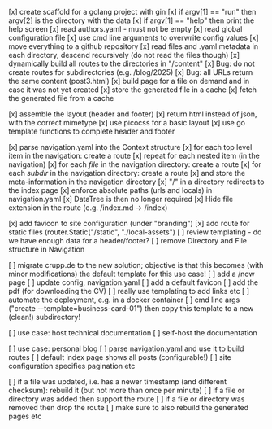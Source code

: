 [x] create scaffold for a golang project with gin
[x] if argv[1] == "run" then argv[2] is the directory with the data
[x] if argv[1] == "help" then print the help screen
[x] read authors.yaml - must not be empty
[x] read global configuration file
[x] use cmd line arguments to overwrite config values
[x] move everything to a github repository
[x] read files and .yaml metadata in each directory, descend recursively
    (do not read the files though)
[x] dynamically build all routes to the directories in "/content"
[x] Bug: do not create routes for subdirectories (e.g. /blog/2025)
[x] Bug: all URLs return the same content (post3.html)
[x] build page for a file on demand and in case it was not yet created
[x] store the generated file in a cache
[x] fetch the generated file from a cache

[x] assemble the layout (header and footer)
[x] return html instead of json, with the correct mimetype
[x] use picocss for a basic layout
[x] use go template functions to complete header and footer

[x] parse navigation.yaml into the Context structure
    [x] for each top level item in the navigation: create a route
    [x] repeat for each nested item (in the navigation)
    [x] for each *file* in the navigation directory: create a route
    [x] for each *subdir* in the navigation directory: create a route
    [x] and store the meta-information in the navigation directory
    [x] "/" in a directory redirects to the index page
    [x] enforce absolute paths (urls and locals) in navigation.yaml
[x] DataTree is then no longer required
[x] Hide file extension in the route (e.g. /index.md -> /index)

[x] add favicon to site configuration (under "branding")
[x] add route for static files (router.Static("/static", "./local-assets")
[ ] review templating - do we have enough data for a header/footer?
[ ] remove Directory and File structure in Navigation

[ ] migrate crupp.de to the new solution; objective is that this becomes
    (with minor modifications) the default template for this use case!
    [ ] add a /now page
    [ ] update config, navigation.yaml
    [ ] add a default favicon
    [ ] add the pdf (for downloading the CV)
    [ ] really use templating to add links etc
    [ ] automate the deployment, e.g. in a docker container
    [ ] cmd line args ("create --template=business-card-01") then copy this
        template to a new (clean!) subdirectory!

[ ] use case: host technical documentation
    [ ] self-host the documentation

[ ] use case: personal blog
    [ ] parse navigation.yaml and use it to build routes
    [ ] default index page shows all posts (configurable!)
    [ ] site configuration specifies pagination etc

[ ] if a file was updated, i.e. has a newer timestamp (and different checksum):
    rebuild it (but not more than once per minute)
[ ] if a file or directory was added then support the route
[ ] if a file or directory was removed then drop the route
[ ] make sure to also rebuild the generated pages etc
